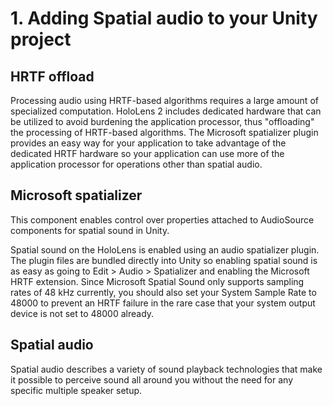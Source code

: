 # 1. Adding Spatial audio to your Unity project
## HRTF offload
Processing audio using HRTF-based algorithms requires a large amount of specialized computation. HoloLens 2 includes dedicated hardware that can be utilized to avoid burdening the application processor, thus "offloading" the processing of HRTF-based algorithms. The Microsoft spatializer plugin provides an easy way for your application to take advantage of the dedicated HRTF hardware so your application can use more of the application processor for operations other than spatial audio.
## Microsoft spatializer
This component enables control over properties attached to AudioSource components for spatial sound in Unity.

Spatial sound on the HoloLens is enabled using an audio spatializer plugin. The plugin files are bundled directly into Unity so enabling spatial sound is as easy as going to Edit > Audio > Spatializer and enabling the Microsoft HRTF extension. Since Microsoft Spatial Sound only supports sampling rates of 48 kHz currently, you should also set your System Sample Rate to 48000 to prevent an HRTF failure in the rare case that your system output device is not set to 48000 already.
## Spatial audio
Spatial audio describes a variety of sound playback technologies that make it possible to perceive sound all around you without the need for any specific multiple speaker setup.